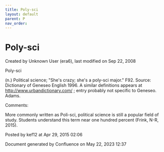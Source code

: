 ```yaml
---
title: Poly-sci
layout: default
parent: P
nav_order:
---
```


# Poly-sci

Created by  Unknown User (era6), last modified on Sep 22, 2008

Poly-sci 

(n.) Political science; &quot;She's crazy; she's a poly-sci major.&quot; F92. Source: Dictionary of Geneseo English 1996. A similar definitions appears at http://www.urbandictionary.com/ ; entry probably not specific to Geneseo. Adams.

Comments:

More commonly written as Poli-sci, political science is still a popular field of study. Students understand this term near one hundred percent (Frink, N-R, 2015).

Posted by kef12 at Apr 29, 2015 02:06

Document generated by Confluence on May 22, 2023 12:37


